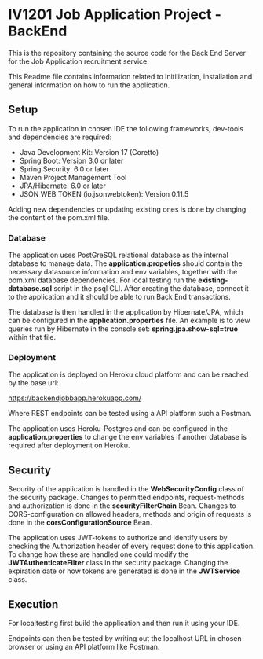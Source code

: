 # IV1201 Job Application Project - BackEnd

This is the repository containing the source code for the Back End Server for the Job Application recruitment service.

This Readme file contains information related to initilization, installation and general information on how to run the application.

## Setup

To run the application in chosen IDE the following frameworks, dev-tools and dependencies are required:

 * Java Development Kit: Version 17 (Coretto)
 * Spring Boot: Version 3.0 or later
 * Spring Security: 6.0 or later
 * Maven Project Management Tool
 * JPA/Hibernate: 6.0 or later
 * JSON WEB TOKEN (io.jsonwebtoken): Version 0.11.5

Adding new dependencies or updating existing ones is done by changing the content of the pom.xml file.

### Database

The application uses PostGreSQL relational database as the internal database to manage data. 
The __application.propeties__ should contain the necessary datasource information and env variables, together with the pom.xml database dependencies. For local testing run the __existing-database.sql__ script in the psql CLI. After creating the database, connect it to the application and it should be able to run Back End transactions.

The database is then handled in the application by Hibernate/JPA, which can be configured in the __application.properties__ file. An example is to view queries run by Hibernate in the console set: __spring.jpa.show-sql=true__ within that file. 

### Deployment

The application is deployed on Heroku cloud platform and can be reached by the base url:

<https://backendjobbapp.herokuapp.com/>

Where REST endpoints can be tested using a API platform such a Postman.

The application uses Heroku-Postgres and can be configured in the __application.properties__ to change the env variables if another database is required after deployment on Heroku.

## Security

Security of the application is handled in the __WebSecurityConfig__ class of the security package. Changes to permitted endpoints, request-methods and authorization is done in the __securityFilterChain__ Bean. Changes to CORS-configuration on allowed headers, methods and origin of requests is done in the __corsConfigurationSource__ Bean.

The application uses JWT-tokens to authorize and identify users by checking the Authorization header of every request done to this application. To change how these are handled one could modify the __JWTAuthenticateFilter__ class in the security package. Changing the expiration date or how tokens are generated is done in the __JWTService__ class.

## Execution

For localtesting first build the application and then run it using your IDE. 

Endpoints can then be tested by writing out the localhost URL in chosen browser or using an API platform like Postman.
